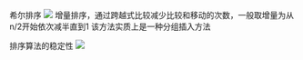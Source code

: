 希尔排序
![](http://baike.baidu.com/link?url=oVFMnupTqLg-16xmaJb95X_PTHWcBhfZHhAs8UJdOKcAnXJ3bmuhAGRwbH32TRkIORxwey1nOY86aQkD-yIKwa)
增量排序，通过跨越式比较减少比较和移动的次数，一般取增量为从n/2开始依次减半直到1
该方法实质上是一种分组插入方法

排序算法的稳定性
![](http://baike.baidu.com/link?url=dZ_GhiNDF88VcdVCqmuVnvxViQOk5gv1TpbjRfDIKdPfwavGcHvMSmCNt_cFmr9MmtelDANHlX4g4p6AERd78q_AQPtwNEK1jMfYV4PgUkWeT5ucHmoMIR9bFXsvpYJ_8ScZY7YfEPrCaTT3YzHl-KSJ_To3Gn3ENDbR1azzCXC)



